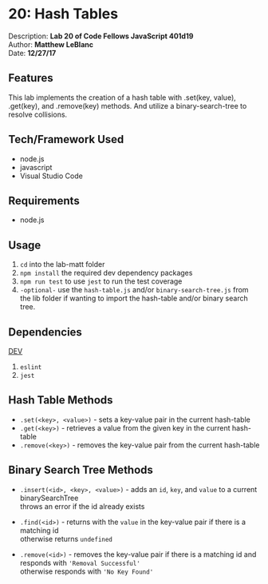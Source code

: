 # 20: Hash Tables
Description: **Lab 20 of Code Fellows JavaScript 401d19** </br>
Author: **Matthew LeBlanc** </br>
Date: **12/27/17**

## Features
This lab implements the creation of a hash table with .set(key, value), .get(key), and .remove(key) methods.
And utilize a binary-search-tree to resolve collisions.

## Tech/Framework Used
- node.js
- javascript
- Visual Studio Code

## Requirements
- node.js

## Usage
1. `cd` into the lab-matt folder
2. `npm install` the required dev dependency packages
3. `npm run test` to use `jest` to run the test coverage
4. `-optional-` use the `hash-table.js` and/or `binary-search-tree.js` from the lib folder if wanting to import the hash-table and/or binary search tree.

## Dependencies
<u>DEV</u>
1. `eslint`
2. `jest`

## Hash Table Methods
- `.set(<key>, <value>)` - sets a key-value pair in the current hash-table
- `.get(<key>)` - retrieves a value from the given key in the current hash-table
- `.remove(<key>)` - removes the key-value pair from the current hash-table

## Binary Search Tree Methods
- `.insert(<id>, <key>, <value>)` - adds an `id`, `key`, and `value` to a current binarySearchTree </br>
throws an error if the id already exists

- `.find(<id>)` - returns with the `value` in the key-value pair if there is a matching id </br>
otherwise returns `undefined`

- `.remove(<id>)` - removes the key-value pair if there is a matching id and responds with `'Removal Successful'`</br>
otherwise responds with `'No Key Found'`